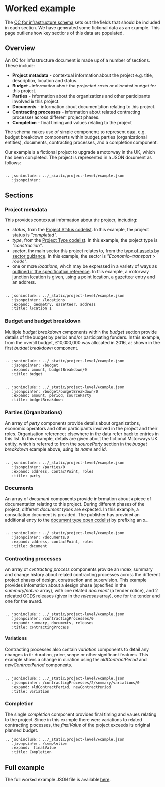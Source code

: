 # Worked example

The [OC for infrastructure schema](../../../../projects/schema) sets out the fields that should be included in each section. We have generated some fictional data as an example. This page outliens how key sections of this data are populated.

## Overview  

An OC for infrastructure document is made up of a number of sections. These include:
* **Project metadata** - contextual information about the project e.g. title, description, location and status.
* **Budget** - information about the projected costs or allocated budget for this project.
* **Parties** - information about the organizations and other participants involved in this project.
* **Documents** - information about documentation relating to this project.
* **Contracting processes** - information about related contracting processes across different project phases.
* **Completion** - final timing and values relating to the project.

The schema makes use of simple components to represent data, e.g. budget breakdown components within budget, parties (organizational entities), documents, contracting processes, and a completion component.

Our example is a fictional project to upgrade a motorway in the UK, which has been completed. The project is represented in a JSON document as follows:

```eval_rst

.. jsoninclude:: ../_static/project-level/example.json
   :jsonpointer:  
```   

## Sections

### Project metadata
This provides contextual information about the project, including:
* *status*, from the [Project Status codelist](../../../../projects/reference/#projectstatus). In this example, the project status is *"completed"*.
* *type*, from the [Project Type codelist](../../../../projects/reference/#projecttype). In this example, the project type is *"construction"*.
* *sector*, the main sector this project relates to, from the [type of assets by sector guidance](https://ppp-certification.com/ppp-certification-guide/4-where-ppps-are-used-%E2%80%93-infrastructure-sectors). In this example, the sector is *"Economic– transport > roads"*.
* one or more *locations*, which may be expressed in a variety of ways as [outlined in the specification reference](../../../../projects/reference/#locations). In this example, a motorway junction location is given, using a point location, a gazetteer entry and an address.
```eval_rst

.. jsoninclude:: ../_static/project-level/example.json
   :jsonpointer: /locations
   :expand:  geometry, gazetteer, address
   :title: location 1

```

### Budget and budget breakdown
Multiple *budget breakdown* components within the *budget* section provide details of the budget by period and/or participating funders. In this example, from the overall budget, £10,000,000 was allocated in 2016, as shown in the first *budget breakdown* component.
  ```eval_rst

  .. jsoninclude:: ../_static/project-level/example.json
     :jsonpointer: /budget
     :expand: amount, budgetBreakdown/0
     :title: budget

  ```

  ```eval_rst

  .. jsoninclude:: ../_static/project-level/example.json
     :jsonpointer: /budget/budgetBreakdown/0
     :expand: amount, period, sourceParty
     :title: budgetBreakdown

  ```
### Parties (Organizations)

An array of *party* components provide details about organizations, economic operators and other participants involved in the project and their roles. Organization references elsewhere in the data refer back to entries in this list. In this example, details are given about the fictional Motorways UK entity, which is referred to from the *sourceParty* section in the *budget breakdown* example above, using its *name* and *id*.

```eval_rst

.. jsoninclude:: ../_static/project-level/example.json
   :jsonpointer: /parties/0
   :expand: address, contactPoint, roles
   :title: party

```


### Documents

An array of *document* components provide information about a piece of documentation relating to this project. During different phases of the project, different *document types* are expected. In this example, a consultation document is provided. The publisher has provided an additional entry to the [document type open codelist](../../../../projects/reference/#documenttype) by prefixing an x_.

```eval_rst

.. jsoninclude:: ../_static/project-level/example.json
   :jsonpointer: /documents/0
   :expand: address, contactPoint, roles
   :title: document

```
### Contracting processes

An array of *contracting process* components provide an index, summary and change history about related contracting processes across the different project phases of design, construction and supervision. This example provides information about a design phase (specified in the *summary/nature* array), with one related *document* (a tender notice), and 2 releated OCDS releases (given in the *releases* array), one for the tender and one for the award.

```eval_rst

.. jsoninclude:: ../_static/project-level/example.json
   :jsonpointer: /contractingProcesses/0
   :expand: summary, documents, releases
   :title: contractingProcess

```

#### Variations

Contracting processes also contain *variation* components to detail any changes to its duration, price, scope or other significant features. This example shows a change in duration using the *oldContractPeriod* and *newContractPeriod* components.

```eval_rst

.. jsoninclude:: ../_static/project-level/example.json
   :jsonpointer: /contractingProcesses/2/summary/variations/0
   :expand: oldContractPeriod, newContractPeriod
   :title: variation

```

### Completion
The single *completion* component provides final timing and values relating to the project. Since in this example there were variations to related contracting processes, the *finalValue* of the project exceeds its original planned budget.

```eval_rst
.. jsoninclude:: ../_static/project-level/example.json
   :jsonpointer: /completion
   :expand:  finalValue
   :title: Completion

```

## Full example
The full worked example JSON file is available [here](../../../../_static/project-level/example.json).
